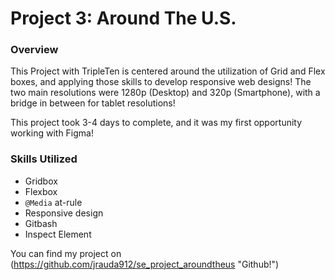 # Project 3: Around The U.S.

### Overview

This Project with TripleTen is centered around the utilization of Grid and Flex boxes, and applying those skills to develop responsive web designs! The two main resolutions were 1280p (Desktop) and 320p (Smartphone), with a bridge in between for tablet resolutions!

This project took 3-4 days to complete, and it was my first opportunity working with Figma!

### Skills Utilized

- Gridbox
- Flexbox
- `@Media` at-rule
- Responsive design
- Gitbash
- Inspect Element

You can find my project on (https://github.com/jrauda912/se_project_aroundtheus "Github!")
